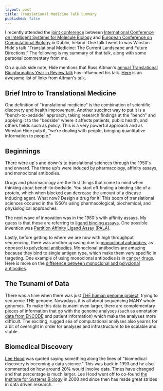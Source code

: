 ```yaml
---
layout: post
title: Translational Medicine Talk Summary
published: false
---
```



I recently attended the [joint conference][ismbeccb2015] between [International
Conference on Intelligent Systems for Molecule Biology][ismb] and [European
Conference on Computational Biology][eccb] in Dublin, Ireland. One talk I went
to was Winston Hide's talk "Translational Medicine: The Current Landscape and
Future Directions." The following is my summary of that talk, along with some
personal commentary from me.

On a quick side note, Hide mentions that Russ Altman's [annual Translational
Bioinformatics Year in Review talk][tbi_year] has influenced his talk.
[Here][tbi_papers] is an awesome list of links from Altman's talk.

[ismbeccb2015]: http://www.iscb.org/ismbeccb2015
[ismb]: https://en.wikipedia.org/wiki/Intelligent_Systems_for_Molecular_Biology
[eccb]: http://eccb.iscb.org/
[tbi_year]: https://rbaltman.wordpress.com/2015/03/26/slides-from-tbi-year-in-review-2015/
[tbi_papers]: http://www.gettinggeneticsdone.com/2014/04/russ-altmans-translational.html

## Brief Intro to Translational Medicine

One definition of "translational medicine" is the combination of scientific
discovery and health improvement. Another succinct way to put it is a
"bench-to-bedside" approach, taking research findings at the "bench" and
applying it to the "bedside" where it affects patients, public health, and
others fields such as policy. This is a very powerful approach and as Winston
Hide puts it, "we're dealing with people, bringing quantitative information to
people."

## Beginnings

There were up's and down's to translational sciences through the 1950's and
onward. The three up's were induced by pharmacology, affinity assays, and
monoclonal antibodies.

Drugs and pharmacology are the first things that come to mind when thinking
about bench-to-bedside. You start off finding a binding site of a protein, which
when blocked can decrease the amount of a disease inducing agent. What now?
Design a drug for it! This boom of translational sciences occured in the 1950's
using pharmacological, biochemical, and physiological approaches. 

The next wave of innovation was in the 1980's with affinity assays. My guess is
that these are referring to [ligand binding assays][lba]. One possible invention
was [Partition Affinity Ligand Assay (PALA)][partial].

Lastly, before getting to where we are now with high throughput sequencing,
there was another upswing due to [monoclonal antibodies][mono], as opposed to
[polyclonal antibodies][poly]. Monoclonal antibodies are amazing because they
bind to single antigen type, which make them very specific in targeting. One
example of using monoclonal antibodies is in [cancer drugs][cancer_thr]. Here is
more on the [difference between monoclonal and polyclonal antibodies][compare].

[lba]: https://en.wikipedia.org/wiki/Ligand_binding_assay
[partial]: http://goo.gl/nOFN2i
[mono]: https://en.wikipedia.org/wiki/Monoclonal_antibody
[poly]: https://en.wikipedia.org/wiki/Polyclonal_antibodies
[cancer_thr]: http://goo.gl/JjWEZU
[compare]: http://goo.gl/UX5Yif

## The Tsunami of Data

There was a time when there was just [THE human genome project][hgp], trying to
sequence THE genome. Nowadays, it is all about sequencing MANY whole genomes.
To make this data tsunami even larger, there are complementary pieces of
information that go with the genome analyses (such as [annotation data from
ENCODE][encode] and patient information) which make the analyses more difficult.
The exciting, rugged sea of computational analyses also yearns for a bit of
oversight in order for analyses and infrastructure to be scalable and stable.

[hgp]: http://www.genome.gov/12011238
[encode]: https://www.encodeproject.org/

## Biomedical Discovery

[Lee Hood][hood] was quoted saying something along the lines of "biomedical
discovery is becoming a data science." This was back in 1993 and he also
commented on how around 20% would involve data. Times have changed and that
percentage is much larger. Lee Hood went off to co-found [the Institute for
Systems Biology][isb] in 2000 and since then has made great strides in data
driven research.

[hood]: https://en.wikipedia.org/wiki/Leroy_Hood
[isb]: https://www.systemsbiology.org/
